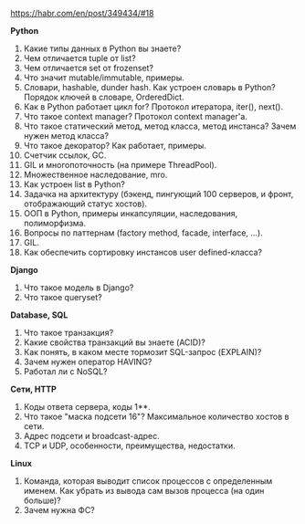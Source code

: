https://habr.com/en/post/349434/#18

__Python__

1. Какие типы данных в Python вы знаете?
2. Чем отличается tuple от list?
3. Чем отличается set от frozenset?
4. Что значит mutable/immutable, примеры.
5. Словари, hashable, dunder hash. Как устроен словарь в Python? Порядок ключей в
словаре, OrderedDict.
6. Как в Python работает цикл for? Протокол итератора, iter(), next().
7. Что такое context manager? Протокол context manager'a.
8. Что такое статический метод, метод класса, метод инстанса? Зачем нужен метод класса?
9. Что такое декоратор? Как работает, примеры.
10. Счетчик ссылок, GC.
11. GIL и многопоточность (на примере ThreadPool).
12. Множественное наследование, mro.
13. Как устроен list в Python?
14. Задачка на архитектуру (бэкенд, пингующий 100 серверов, и фронт, отображающий статус
хостов).
15. ООП в Python, примеры инкапсуляции, наследования, полиморфизма.
16. Вопросы по паттернам (factory method, facade, interface, ...).
17. GIL.
18. Как обеспечить сортировку инстансов user defined-класса?

__Django__

1. Что такое модель в Django?
2. Что такое queryset?

__Database, SQL__

1. Что такое транзакция?
2. Какие свойства транзакций вы знаете (ACID)?
3. Как понять, в каком месте тормозит SQL-запрос (EXPLAIN)?
4. Зачем нужен оператор HAVING?
5. Работал ли с NoSQL?

__Сети, HTTP__

1. Коды ответа сервера, коды 1**.
2. Что такое "маска подсети 16"? Максимальное количество хостов в сети.
3. Адрес подсети и broadcast-адрес.
4. TCP и UDP, особенности, преимущества, недостатки.

__Linux__
1. Команда, которая выводит список процессов с определенным именем. Как убрать из
вывода сам вызов процесса (на один больше)?
2. Зачем нужна ФС?